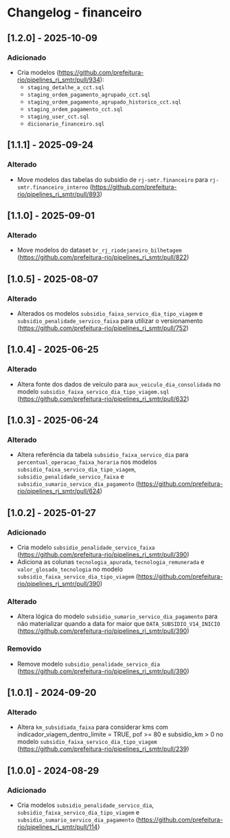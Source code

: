 # Changelog - financeiro

## [1.2.0] - 2025-10-09

### Adicionado

- Cria modelos (https://github.com/prefeitura-rio/pipelines_rj_smtr/pull/934):
  - `staging_detalhe_a_cct.sql`
  - `staging_ordem_pagamento_agrupado_cct.sql`
  - `staging_ordem_pagamento_agrupado_historico_cct.sql`
  - `staging_ordem_pagamento_cct.sql`
  - `staging_user_cct.sql`
  - `dicionario_financeiro.sql`

## [1.1.1] - 2025-09-24

### Alterado

- Move modelos das tabelas do subsidio de `rj-smtr.financeiro` para `rj-smtr.financeiro_interno` (https://github.com/prefeitura-rio/pipelines_rj_smtr/pull/893)

## [1.1.0] - 2025-09-01

### Alterado

- Move modelos do dataset `br_rj_riodejaneiro_bilhetagem` (https://github.com/prefeitura-rio/pipelines_rj_smtr/pull/822)

## [1.0.5] - 2025-08-07

### Alterado

- Alterados os modelos `subsidio_faixa_servico_dia_tipo_viagem` e `subsidio_penalidade_servico_faixa` para utilizar o versionamento (https://github.com/prefeitura-rio/pipelines_rj_smtr/pull/752)

## [1.0.4] - 2025-06-25

### Alterado

- Altera fonte dos dados de veículo para `aux_veiculo_dia_consolidada` no modelo `subsidio_faixa_servico_dia_tipo_viagem.sql` (https://github.com/prefeitura-rio/pipelines_rj_smtr/pull/632)

## [1.0.3] - 2025-06-24

### Alterado

- Altera referência da tabela `subsidio_faixa_servico_dia` para `percentual_operacao_faixa_horaria` nos modelos `subsidio_faixa_servico_dia_tipo_viagem`, `subsidio_penalidade_servico_faixa` e `subsidio_sumario_servico_dia_pagamento` (https://github.com/prefeitura-rio/pipelines_rj_smtr/pull/624)

## [1.0.2] - 2025-01-27

### Adicionado

- Cria modelo `subsidio_penalidade_servico_faixa` (https://github.com/prefeitura-rio/pipelines_rj_smtr/pull/390)
- Adiciona as colunas `tecnologia_apurada`, `tecnologia_remunerada` e `valor_glosado_tecnologia` no modelo `subsidio_faixa_servico_dia_tipo_viagem` (https://github.com/prefeitura-rio/pipelines_rj_smtr/pull/390)

### Alterado

- Altera lógica do modelo `subsidio_sumario_servico_dia_pagamento` para não materializar quando a data for maior que `DATA_SUBSIDIO_V14_INICIO` (https://github.com/prefeitura-rio/pipelines_rj_smtr/pull/390)

### Removido

- Remove modelo `subsidio_penalidade_servico_dia` (https://github.com/prefeitura-rio/pipelines_rj_smtr/pull/390)

## [1.0.1] - 2024-09-20

### Alterado

- Altera `km_subsidiada_faixa` para considerar kms com indicador_viagem_dentro_limite = TRUE, pof >= 80 e subsidio_km > 0 no modelo `subsidio_faixa_servico_dia_tipo_viagem` (https://github.com/prefeitura-rio/pipelines_rj_smtr/pull/239)

## [1.0.0] - 2024-08-29

### Adicionado

- Cria modelos `subsidio_penalidade_servico_dia`, `subsidio_faixa_servico_dia_tipo_viagem` e `subsidio_sumario_servico_dia_pagamento` (https://github.com/prefeitura-rio/pipelines_rj_smtr/pull/114)